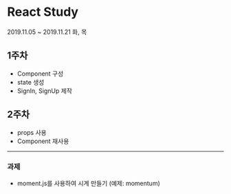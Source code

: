 # React Study
2019.11.05 ~ 2019.11.21 화, 목

## 1주차
- Component 구성
- state 생성
- SignIn, SignUp 제작

## 2주차
- props 사용
- Component 재사용
---------
### 과제
- moment.js를 사용하여 시계 만들기 (예제: momentum)